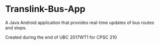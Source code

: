 # Translink-Bus-App
A Java Android application that provides real-time updates of bus routes and stops.

Created during the end of UBC 2017WT1 for CPSC 210

